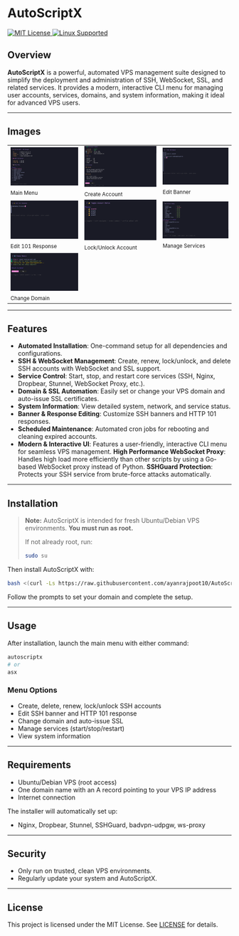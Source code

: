 # AutoScriptX

<p align="left">
    <a href="LICENSE">
        <img alt="MIT License" src="https://img.shields.io/github/license/ayanrajpoot10/AutoScriptX?style=for-the-badge&color=4caf50">
    </a>
    <a href="#">
        <img alt="Linux Supported" src="https://img.shields.io/badge/Linux-Supported-1976d2?style=for-the-badge&logo=linux&logoColor=white">
    </a>
</p>


## Overview

**AutoScriptX** is a powerful, automated VPS management suite designed to simplify the deployment and administration of SSH, WebSocket, SSL, and related services. It provides a modern, interactive CLI menu for managing user accounts, services, domains, and system information, making it ideal for advanced VPS users.

---

## Images


<div align="center">
  <table>
    <tr>
      <td><img src="images/main-menu.png" alt="Main Menu" width="350"><br><sub>Main Menu</sub></td>
      <td><img src="images/create-account.png" alt="Create Account" width="350"><br><sub>Create Account</sub></td>
      <td><img src="images/edit-banner.png" alt="Edit Banner" width="350"><br><sub>Edit Banner</sub></td>
    </tr>
    <tr>
      <td><img src="images/edit-101-response.png" alt="Edit 101 Response" width="350"><br><sub>Edit 101 Response</sub></td>
      <td><img src="images/lock-unlock.png" alt="Lock/Unlock Account" width="350"><br><sub>Lock/Unlock Account</sub></td>
      <td><img src="images/manage-services.png" alt="Manage Services" width="350"><br><sub>Manage Services</sub></td>
    </tr>
    <tr>
      <td><img src="images/change-domain.png" alt="Change Domain" width="350"><br><sub>Change Domain</sub></td>
    </tr>
  </table>
</div>


---


## Features

- **Automated Installation**: One-command setup for all dependencies and configurations.
- **SSH & WebSocket Management**: Create, renew, lock/unlock, and delete SSH accounts with WebSocket and SSL support.
- **Service Control**: Start, stop, and restart core services (SSH, Nginx, Dropbear, Stunnel, WebSocket Proxy, etc.).
- **Domain & SSL Automation**: Easily set or change your VPS domain and auto-issue SSL certificates.
- **System Information**: View detailed system, network, and service status.
- **Banner & Response Editing**: Customize SSH banners and HTTP 101 responses.
- **Scheduled Maintenance**: Automated cron jobs for rebooting and cleaning expired accounts.
- **Modern & Interactive UI**: Features a user-friendly, interactive CLI menu for seamless VPS management.
 **High Performance WebSocket Proxy**: Handles high load more efficiently than other scripts by using a Go-based WebSocket proxy instead of Python.
 **SSHGuard Protection**: Protects your SSH service from brute-force attacks automatically.

---


## Installation

> **Note:** AutoScriptX is intended for fresh Ubuntu/Debian VPS environments. **You must run as root.**
> 
> If not already root, run:
> 
> ```bash
> sudo su
> ```

Then install AutoScriptX with:

```bash
bash <(curl -Ls https://raw.githubusercontent.com/ayanrajpoot10/AutoScriptX/main/install.sh)
```

Follow the prompts to set your domain and complete the setup.

---

## Usage


After installation, launch the main menu with either command:

```bash
autoscriptx
# or
asx
```

### Menu Options
- Create, delete, renew, lock/unlock SSH accounts
- Edit SSH banner and HTTP 101 response
- Change domain and auto-issue SSL
- Manage services (start/stop/restart)
- View system information

---


## Requirements


- Ubuntu/Debian VPS (root access)
- One domain name with an A record pointing to your VPS IP address
- Internet connection

The installer will automatically set up:
- Nginx, Dropbear, Stunnel, SSHGuard, badvpn-udpgw, ws-proxy

---

## Security

- Only run on trusted, clean VPS environments.
- Regularly update your system and AutoScriptX.

---

## License

This project is licensed under the MIT License. See [LICENSE](LICENSE) for details.
